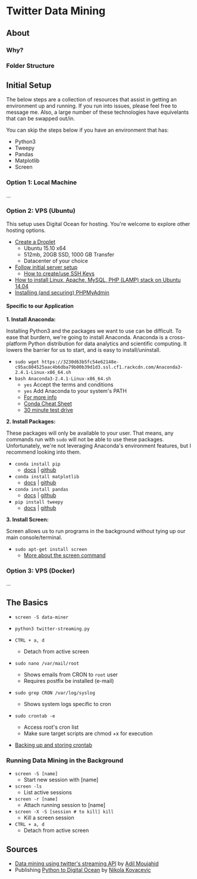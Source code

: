 # Twitter Data Mining

## About

### Why?

### Folder Structure


## Initial Setup

The below steps are a collection of resources that assist in getting an environment up and running. If you run into issues, please feel free to message me. Also, a large number of these technologies have equivelants that can be swapped out/in.

You can skip the steps below if you have an environment that has:

- Python3
- Tweepy
- Pandas
- Matplotlib
- Screen


### Option 1: Local Machine

...


### Option 2: VPS (Ubuntu)

This setup uses Digital Ocean for hosting. You're welcome to explore other hosting options.

- [Create a Droplet](https://cloud.digitalocean.com/droplets/new)
	- Ubuntu 15.10 x64
	- 512mb, 20GB SSD, 1000 GB Transfer
	- Datacenter of your choice
- [Follow initial server setup](https://www.digitalocean.com/community/tutorials/initial-server-setup-with-ubuntu-14-04)
	- [How to create/use SSH Keys](https://www.digitalocean.com/community/tutorials/how-to-use-ssh-keys-with-putty-on-digitalocean-droplets-windows-users)
- [How to install Linux, Apache, MySQL, PHP (LAMP) stack on Ubuntu 14.04](https://www.digitalocean.com/community/tutorials/how-to-install-linux-apache-mysql-php-lamp-stack-on-ubuntu-14-04)
- [Installing (and securing) PHPMyAdmin](https://www.digitalocean.com/community/tutorials/how-to-install-and-secure-phpmyadmin-on-ubuntu-12-04)


#### Specific to our Application

**1. Install Anaconda:**

Installing Python3 and the packages we want to use can be difficult. To ease that burdern, we're going to install Anaconda. Anaconda is a cross-platform Python distribution for data analytics and scientific computing. It lowers the barrier for us to start, and is easy to install/uninstall.

- `sudo wget https://3230d63b5fc54e62148e-c95ac804525aac4b6dba79b00b39d1d3.ssl.cf1.rackcdn.com/Anaconda3-2.4.1-Linux-x86_64.sh`
- `bash Anaconda3-2.4.1-Linux-x86_64.sh`
	- `yes` Accept the terms and conditions
	- `yes` Add Anaconda to your system's PATH
	- [For more info](http://conda.pydata.org/docs/install/full.html)
	- [Conda Cheat Sheet](http://conda.pydata.org/docs/_downloads/conda-cheatsheet.pdf)
	- [30 minute test drive](http://conda.pydata.org/docs/test-drive.html)

**2. Install Packages:**

These packages will only be available to your user. That means, any commands run with `sudo` will not be able to use these packages. Unfortunately, we're not leveraging Anaconda's environment features, but I recommend looking into them.

- `conda install pip`
	- [docs](https://pip.pypa.io/en/stable/) | [github](https://github.com/pypa/pip)
- `conda install matplotlib`
	- [docs](http://matplotlib.org/contents.html) | [github](https://github.com/matplotlib/matplotlib)
- `conda install pandas`
	- [docs](http://pandas.pydata.org/pandas-docs/stable/) | [github](https://github.com/pydata/pandas)
- `pip install tweepy`
	- [docs](http://tweepy.readthedocs.org/en/v3.5.0/getting_started.html) | [github](https://github.com/tweepy/tweepy)


**3. Install Screen:**

Screen allows us to run programs in the background without tying up our main console/terminal.

- `sudo apt-get install screen`
	- [More about the screen command](http://www.tecmint.com/screen-command-examples-to-manage-linux-terminals/)


### Option 3: VPS (Docker)

...


## The Basics

- `screen -S data-miner`
- `python3 twitter-streaming.py`
- `CTRL + a, d`
	- Detach from active screen

- `sudo nano /var/mail/root`
	- Shows emails from CRON to `root` user
	- Requires postfix be installed (e-mail)
- `sudo grep CRON /var/log/syslog`
	- Shows system logs specific to cron
- `sudo crontab -e`
	- Access root's cron list
	- Make sure target scripts are chmod +x for execution
- [Backing up and storing crontab](http://askubuntu.com/questions/216692/where-is-the-user-crontab-stored)


### Running Data Mining in the Background

- `screen -S [name]`
	- Start new session with [name]
- `screen -ls`
	- List active sessions
- `screen -r [name]`
	- Attach running session to [name]
- `screen -X -S [session # to kill] kill`
	- Kill a screen session
- `CTRL + a, d`
	- Detach from active screen

## Sources
- [Data mining using twitter's streaming API](http://adilmoujahid.com/posts/2014/07/twitter-analytics/) by [Adil Moujahid](https://twitter.com/AdilMouja)
- Publishing [Python to Digital Ocean](https://nikolak.com/deploying-python-code-to-vps/) by [Nikola Kovacevic](https://github.com/Nikola-K)